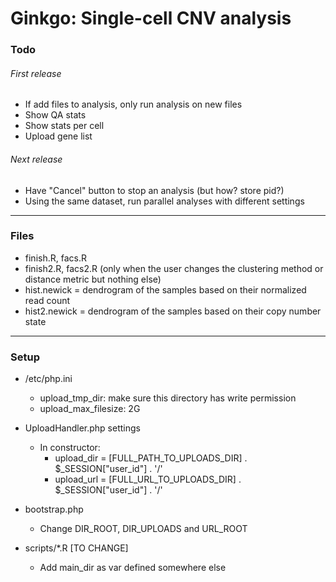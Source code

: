 Ginkgo: Single-cell CNV analysis
=========

### Todo

###### First release
- If add files to analysis, only run analysis on new files
- Show QA stats
- Show stats per cell
- Upload gene list

###### Next release
- Have "Cancel" button to stop an analysis (but how? store pid?)
- Using the same dataset, run parallel analyses with different settings

---

### Files
- finish.R, facs.R
- finish2.R, facs2.R (only when the user changes the clustering method or distance metric but nothing else)
- hist.newick = dendrogram of the samples based on their normalized read count
- hist2.newick = dendrogram of the samples based on their copy number state

---

### Setup

- /etc/php.ini
	- upload_tmp_dir: make sure this directory has write permission
	- upload_max_filesize: 2G

- UploadHandler.php settings
	- In constructor:
		- upload_dir = [FULL_PATH_TO_UPLOADS_DIR] . $_SESSION["user_id"] . '/'
		- upload_url = [FULL_URL_TO_UPLOADS_DIR]  . $_SESSION["user_id"] . '/'

- bootstrap.php
	- Change DIR_ROOT, DIR_UPLOADS and URL_ROOT

- scripts/*.R [TO CHANGE] 
	- Add main_dir as var defined somewhere else


